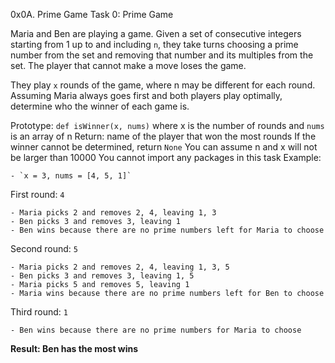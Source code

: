 0x0A. Prime Game
Task 0: Prime Game


Maria and Ben are playing a game. Given a set of consecutive integers starting from 1 up to and including `n`, they take turns choosing a prime number from the set and removing that number and its multiples from the set. The player that cannot make a move loses the game.

They play `x` rounds of the game, where n may be different for each round. Assuming Maria always goes first and both players play optimally, determine who the winner of each game is.

Prototype: `def isWinner(x, nums)`
where x is the number of rounds and `nums` is an array of n
Return: name of the player that won the most rounds
If the winner cannot be determined, return `None`
You can assume n and x will not be larger than 10000
You cannot import any packages in this task
Example:

    - `x = 3, nums = [4, 5, 1]`

    
First round: `4`

    - Maria picks 2 and removes 2, 4, leaving 1, 3
    - Ben picks 3 and removes 3, leaving 1
    - Ben wins because there are no prime numbers left for Maria to choose

    
Second round: `5`

    - Maria picks 2 and removes 2, 4, leaving 1, 3, 5
    - Ben picks 3 and removes 3, leaving 1, 5
    - Maria picks 5 and removes 5, leaving 1
    - Maria wins because there are no prime numbers left for Ben to choose

Third round: `1`

    - Ben wins because there are no prime numbers for Maria to choose

**Result: Ben has the most wins**
